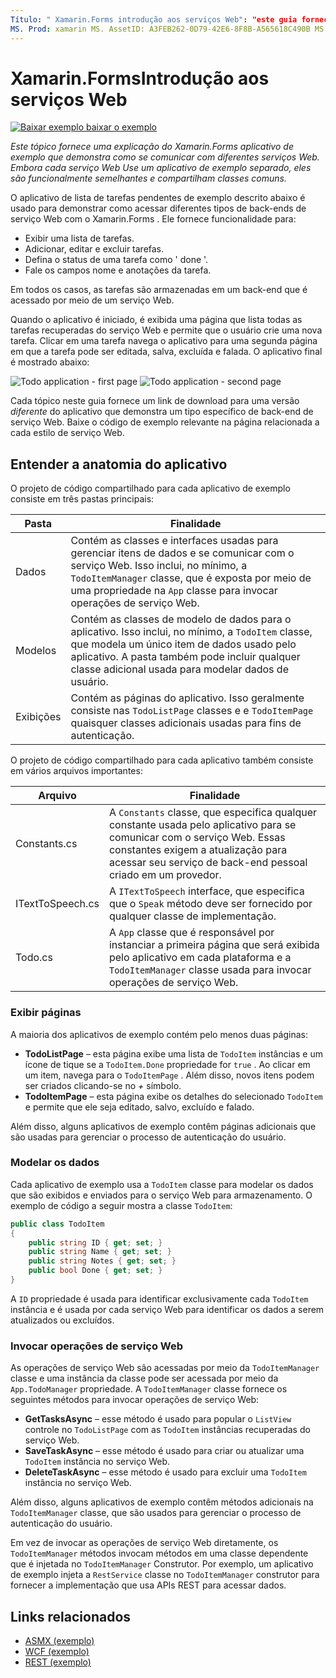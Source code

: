 ```yaml
---
Título: " Xamarin.Forms introdução aos serviços Web": "este guia fornece uma explicação do Xamarin.Forms aplicativo de exemplo que demonstra como se comunicar com diferentes serviços Web. Embora cada serviço Web Use um aplicativo de exemplo separado, eles são funcionalmente semelhantes e compartilham classes comuns. "
MS. Prod: xamarin MS. AssetID: A3FEB262-0D79-42E6-8F8B-A565618C490B MS. Technology: xamarin-Forms autor: davidbritch MS. Author: dabritch MS. Date: 02/28/2017 no-loc: [ Xamarin.Forms , Xamarin.Essentials ]
---
```


# <a name="xamarinforms-web-services-introduction"></a>Xamarin.FormsIntrodução aos serviços Web

[![Baixar exemplo ](~/media/shared/download.png) baixar o exemplo](https://docs.microsoft.com/samples/xamarin/xamarin-forms-samples/webservices-todorest)

_Este tópico fornece uma explicação do Xamarin.Forms aplicativo de exemplo que demonstra como se comunicar com diferentes serviços Web. Embora cada serviço Web Use um aplicativo de exemplo separado, eles são funcionalmente semelhantes e compartilham classes comuns._

O aplicativo de lista de tarefas pendentes de exemplo descrito abaixo é usado para demonstrar como acessar diferentes tipos de back-ends de serviço Web com o Xamarin.Forms . Ele fornece funcionalidade para:

- Exibir uma lista de tarefas.
- Adicionar, editar e excluir tarefas.
- Defina o status de uma tarefa como ' done '.
- Fale os campos nome e anotações da tarefa.

Em todos os casos, as tarefas são armazenadas em um back-end que é acessado por meio de um serviço Web.

Quando o aplicativo é iniciado, é exibida uma página que lista todas as tarefas recuperadas do serviço Web e permite que o usuário crie uma nova tarefa. Clicar em uma tarefa navega o aplicativo para uma segunda página em que a tarefa pode ser editada, salva, excluída e falada. O aplicativo final é mostrado abaixo:

![](introduction-images/app-example-1.png "Todo application - first page")
![](introduction-images/app-example-2.png "Todo application - second page")

Cada tópico neste guia fornece um link de download para uma versão *diferente* do aplicativo que demonstra um tipo específico de back-end de serviço Web. Baixe o código de exemplo relevante na página relacionada a cada estilo de serviço Web.

## <a name="understand-the-application-anatomy"></a>Entender a anatomia do aplicativo

O projeto de código compartilhado para cada aplicativo de exemplo consiste em três pastas principais:

|Pasta|Finalidade|
|--- |--- |
|Dados|Contém as classes e interfaces usadas para gerenciar itens de dados e se comunicar com o serviço Web. Isso inclui, no mínimo, a `TodoItemManager` classe, que é exposta por meio de uma propriedade na `App` classe para invocar operações de serviço Web.|
|Modelos|Contém as classes de modelo de dados para o aplicativo. Isso inclui, no mínimo, a `TodoItem` classe, que modela um único item de dados usado pelo aplicativo. A pasta também pode incluir qualquer classe adicional usada para modelar dados de usuário.|
|Exibições|Contém as páginas do aplicativo. Isso geralmente consiste nas `TodoListPage` classes e e `TodoItemPage` quaisquer classes adicionais usadas para fins de autenticação.|

O projeto de código compartilhado para cada aplicativo também consiste em vários arquivos importantes:

|Arquivo|Finalidade|
|--- |--- |
|Constants.cs|A `Constants` classe, que especifica qualquer constante usada pelo aplicativo para se comunicar com o serviço Web. Essas constantes exigem a atualização para acessar seu serviço de back-end pessoal criado em um provedor.|
|ITextToSpeech.cs|A `ITextToSpeech` interface, que especifica que o `Speak` método deve ser fornecido por qualquer classe de implementação.|
|Todo.cs|A `App` classe que é responsável por instanciar a primeira página que será exibida pelo aplicativo em cada plataforma e a `TodoItemManager` classe usada para invocar operações de serviço Web.|

### <a name="view-pages"></a>Exibir páginas

A maioria dos aplicativos de exemplo contém pelo menos duas páginas:

- **TodoListPage** – esta página exibe uma lista de `TodoItem` instâncias e um ícone de tique se a `TodoItem.Done` propriedade for `true` . Ao clicar em um item, navega para o `TodoItemPage` . Além disso, novos itens podem ser criados clicando-se no *+* símbolo.
- **TodoItemPage** – esta página exibe os detalhes do selecionado `TodoItem` e permite que ele seja editado, salvo, excluído e falado.

Além disso, alguns aplicativos de exemplo contêm páginas adicionais que são usadas para gerenciar o processo de autenticação do usuário.

### <a name="model-the-data"></a>Modelar os dados

Cada aplicativo de exemplo usa a `TodoItem` classe para modelar os dados que são exibidos e enviados para o serviço Web para armazenamento. O exemplo de código a seguir mostra a classe `TodoItem`:

```csharp
public class TodoItem
{
    public string ID { get; set; }
    public string Name { get; set; }
    public string Notes { get; set; }
    public bool Done { get; set; }
}
```

A `ID` propriedade é usada para identificar exclusivamente cada `TodoItem` instância e é usada por cada serviço Web para identificar os dados a serem atualizados ou excluídos.

### <a name="invoke-web-service-operations"></a>Invocar operações de serviço Web

As operações de serviço Web são acessadas por meio da `TodoItemManager` classe e uma instância da classe pode ser acessada por meio da `App.TodoManager` propriedade. A `TodoItemManager` classe fornece os seguintes métodos para invocar operações de serviço Web:

- **GetTasksAsync** – esse método é usado para popular o `ListView` controle no `TodoListPage` com as `TodoItem` instâncias recuperadas do serviço Web.
- **SaveTaskAsync** – esse método é usado para criar ou atualizar uma `TodoItem` instância no serviço Web.
- **DeleteTaskAsync** – esse método é usado para excluir uma `TodoItem` instância no serviço Web.

Além disso, alguns aplicativos de exemplo contêm métodos adicionais na `TodoItemManager` classe, que são usados para gerenciar o processo de autenticação do usuário.

Em vez de invocar as operações de serviço Web diretamente, os `TodoItemManager` métodos invocam métodos em uma classe dependente que é injetada no `TodoItemManager` Construtor. Por exemplo, um aplicativo de exemplo injeta a `RestService` classe no `TodoItemManager` construtor para fornecer a implementação que usa APIs REST para acessar dados.

## <a name="related-links"></a>Links relacionados

- [ASMX (exemplo)](https://docs.microsoft.com/samples/xamarin/xamarin-forms-samples/webservices-todoasmx)
- [WCF (exemplo)](https://docs.microsoft.com/samples/xamarin/xamarin-forms-samples/webservices-todowcf)
- [REST (exemplo)](https://docs.microsoft.com/samples/xamarin/xamarin-forms-samples/webservices-todorest)
